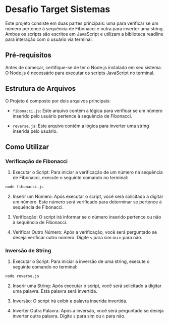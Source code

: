 # Desafio Target Sistemas

Este projeto consiste em duas partes principais: uma para verificar se um número pertence à sequência de Fibonacci e outra para inverter uma string. Ambos os scripts são escritos em JavaScript e utilizam a biblioteca readline para interação com o usuário via terminal.

## Pré-requisitos

Antes de começar, certifique-se de ter o Node.js instalado em seu sistema. O Node.js é necessário para executar os scripts JavaScript no terminal.

## Estrutura de Arquivos

O Projeto é composto por dois arquivos principais:

- `fibonacci.js`:  Este arquivo contém a lógica para verificar se um número inserido pelo usuário pertence à sequência de Fibonacci.

- `reverse.js`: Este arquivo contém a lógica para inverter uma string inserida pelo usuário.

## Como Utilizar

### Verificação de Fibonacci

1. Executar o Script: Para iniciar a verificação de um número na sequência de Fibonacci, execute o seguinte comando no terminal:

```bash
node fibonacci.js
```

2. Inserir um Número: Após executar o script, você será solicitado a digitar um número. Este número será verificado para determinar se pertence à sequência de Fibonacci.

3. Verificação: O script irá informar se o número inserido pertence ou não à sequência de Fibonacci.

4. Verificar Outro Número: Após a verificação, você será perguntado se deseja verificar outro número. Digite `s` para sim ou `n` para não.

### Inversão de String

1. Executar o Script: Para iniciar a inversão de uma string, execute o seguinte comando no terminal:

```bash
node reverse.js
```

2. Inserir uma String: Após executar o script, você será solicitado a digitar uma palavra. Esta palavra será invertida.

3. Inversão: O script irá exibir a palavra inserida invertida.

4. Inverter Outra Palavra: Após a inversão, você será perguntado se deseja inverter outra palavra. Digite `s` para sim ou `n` para não.